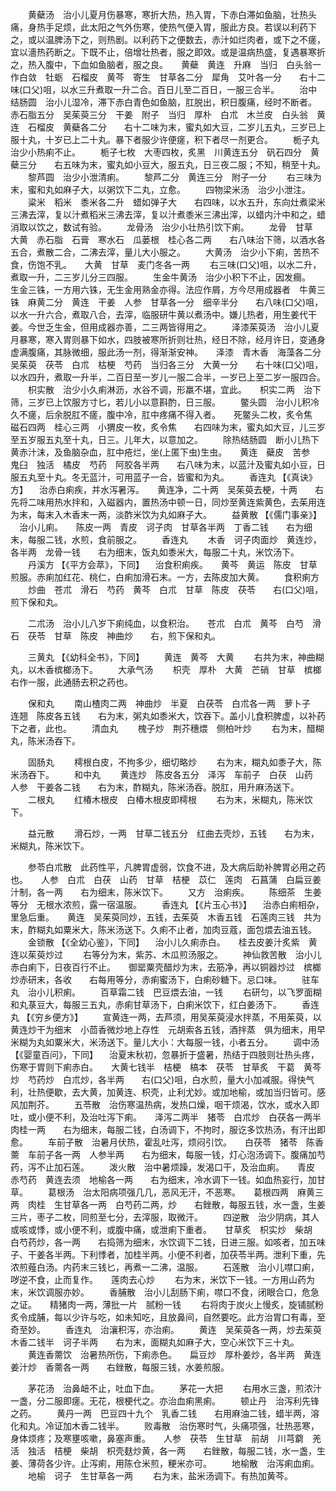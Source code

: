 <!-- { "loadSidebar": true } -->
　　黄蘗汤　治小儿夏月伤暴寒，寒折大热，热入胃，下赤白滞如鱼脑，壮热头痛，身热手足烦，此太阳之气外伤寒，使热气便入胃，服此方良。若误以利药下之，或以温脾汤下之，则热剧。以利药下之便数去，赤汁如烂肉者，或下之不瘥，宜以濇热药断之。下既不止，倍增壮热者，服之即效。或是温病热盛，复遇暴寒折之，热入腹中，下血如鱼脑者，服之良。　　黄蘗　黄连　升麻　当归　白头翁一作白敛　牡蛎　石榴皮　黄芩　寄生　甘草各二分　犀角　艾叶各一分　　右十二味(口父)咀，以水三升煮取一升二合。百日儿至二百日，一服三合半。
　　治中结肠圆　治小儿湿冷，滞下赤白青色如鱼脑，肛脱出，积日腹痛，经时不断者。　　赤石脂五分　吴茱萸三分　干姜　附子　当归　厚朴　白朮　木兰皮　白头翁　黄连　石榴皮　黄蘗各二分　　右十二味为末，蜜丸如大豆，二岁儿五丸，三岁已上服十丸，十岁已上二十丸。暴下者服少许便瘥，积下者尽一剂更合。
　　栀子丸　治少小热痢不止。
　　栀子七枚　大枣四枚，炙黑　川黄连五分　矾石四分　黄蘗三分　　右五味为末，蜜丸如小豆大，服五丸，日三夜二服；不知，稍至十丸。
　　黎芦圆　治少小泄清痢。
　　黎芦二分　黄连三分　附子一分
　　右三味为末，蜜和丸如麻子大，以粥饮下二丸，立愈。
　　四物梁米汤　治少小泄注。
　　粱米　稻米　黍米各二升　蜡如弹子大　　右四味，以水五升，东向灶煮梁米三沸去滓，复以汁煮稻米三沸去滓，复以汁煮黍米三沸出滓，以蜡内汁中和之，蜡消取以饮之，数试有验。
　　龙骨汤　治少小壮热引饮下痢。
　　龙骨　甘草　大黄　赤石脂　石膏　寒水石　瓜蒌根　桂心各二两　　右八味治下筛，以酒水各五合，煮散二合，二沸去滓，量儿大小服之。
　　大黄汤　治少小下痢，苦热不食，伤饱不乳。　　大黄　甘草　麦门冬各一两
　　右三味(口父)咀，以水二升，煮取一升，二三岁儿分三四服。
　　生金牛黄汤　治少小积下不止，因发癎。　　生金三铢，一方用六铢，无生金用熟金亦得。法应作屑，方今尽用成器者　牛黄三铢　麻黄二分　黄连　干姜　人参　甘草各一分　细辛半分　　右八味(口父)咀，以水一升六合，煮取八合，去滓，临服研牛黄以煮汤中。嫌儿热者，用生姜代干姜。今世乏生金，但用成器亦善，二三两皆得用之。
　　泽漆茱萸汤　治小儿夏月暴寒，寒入胃则暴下如水，四肢被寒所折则壮热，经日不除，经月许日，变通身虚满腹痛，其脉微细，服此汤一剂，得渐渐安神。　　泽漆　青木香　海藻各二分　吴茱萸　茯苓　白朮　枯梗　芍药　当归各三分　大黄一分　　右十味(口父)咀，以水四升，煮取一升半，二百日至一岁儿一服二合半，一岁已上至二岁一服四合。
　　枳实散　治少小久痢淋沥，水谷不调，形羸不堪，宜此。　　枳实二两　治下筛，三岁已上饮服方寸匕，若儿小以意斟酌，日三服。
　　鳖头圆　治小儿积冷久不瘥，后余脱肛不瘥，腹中冷，肛中疼痛不得入者。　　死鳖头二枚，炙令焦　磁石四两　桂心三两　小猬皮一枚，炙令焦　　右四味为末，蜜丸如大豆，儿三岁至五岁服五丸至十丸，日三。儿年大，以意加之。
　　除热结肠圆　断小儿热下黄赤汁沫，及鱼脑杂血，肛中疮烂，坐(上匿下虫)生虫。　　黄连　蘗皮　苦参　鬼臼　独活　橘皮　芍药　阿胶各半两　　右八味为末，以蓝汁及蜜丸如小豆，日服五丸至十丸。冬无蓝汁，可用蓝子一合，皆蜜和为丸。
　　香连丸 【《真诀》方】 　治赤白痢疾，并水泻暑泻。　　黄连净，二十两　吴茱萸去梗，十两　　右先将二味用热水拌和，入磁器内，置热汤中顿一日，同炒至黄连紫黄色，去茱用连为末，每末入木香末一两，淡酢米饮为丸如麻子大。
　　益黄散 【《儒门事亲》】 　治小儿痢。　　陈皮一两　青皮　诃子肉　甘草各半两　丁香二钱　　右为细末，每服二钱，水煎，食前服之。
　　香连丸
　　木香　诃子肉面炒　黄连炒，各半两　龙骨一钱　　右为细末，饭丸如黍米大，每服二十丸，米饮汤下。
　　丹溪方 【《平方会萃》，下同】 　治食积痢疾。　　黄芩　黄运　陈皮　甘草　煎服。赤痢加红花、桃仁，白痢加滑石末。一方，去陈皮加大黄。
　　食积痢方
　　炒曲　苍朮　滑石　芍药　黄芩　白朮　甘草　陈皮　茯苓　　右(口父)咀，煎下保和丸。

　　二朮汤　治小儿八岁下痢纯血，以食积治。　　苍朮　白朮　黄芩　白芍　滑石　茯苓　甘草　陈皮　神曲炒　　右，煎下保和丸。

　　三黄丸 【《幼科全书》，下同】
　　黄连　黄芩　大黄
　　右共为末，神曲糊丸，以木香槟榔汤下。
　　大承气汤
　　枳壳　厚朴　大黄　芒硝　甘草　槟榔　　右作一服，此通肠去积之药也。

　　保和丸
　　南山楂肉二两　神曲炒　半夏　白茯苓　白朮各一两　萝卜子　连翘　陈皮各五钱　　右为末，粥丸如黍米大，饮吞下。盖小儿食积脾虚，以补药下之者，此也。
　　清血丸
　　槐子炒　荆芥穗煨　侧柏叶炒
　　右为末，醋糊丸，陈米汤吞下。

　　固肠丸
　　樗根白皮，不拘多少，细切略炒
　　右为末，糊丸如黍子大，陈米汤吞下。
　　和中丸
　　黄连炒　陈皮各五分　泽泻　车前子　白茯　山药　人参　干姜各二钱　　右为末，酢糊丸，陈米汤吞。脱肛，用升麻汤送下。
　　二根丸
　　红椿木根皮　白椿木根皮即樗根
　　右为末，米糊丸，陈米饮下。

　　益元散
　　滑石炒，一两　甘草二钱五分　红曲去壳炒，五钱　　右为末，米糊丸，陈米饮下。

　　参苓白朮散　此药性平，凡脾胃虚弱，饮食不进，及大病后助补脾胃必用之药也。　　人参　白朮　白茯　山药　甘草　桔梗　苡仁　莲肉　石菖蒲　白扁豆姜汁制，各一两　　右为细末，陈米饮下。
　　又方　治痢疾。
　　陈细茶　生姜等分　无根水浓煎，露一宿温服。
　　香连丸 【《片玉心书》】 　治赤白痢相杂，里急后重。　　黄连　吴茱萸同炒，五钱，去茱萸　木香五钱　石莲肉三钱　共为末，酢糊丸如粟米大，陈米汤送下。久痢不止者，加肉豆蔻，面包煨去油五钱。
　　金锁散 【《全幼心鉴》，下同】 　治小儿久痢赤白。　　桂去皮姜汁炙紫　黄连以茱萸炒过
　　右等分为末，紫苏、木瓜煎汤服之。
　　神仙救苦散　治小儿赤白痢下，日夜百行不止。　　御罂粟壳醋炒为末，去筋净，再以铜器炒过　槟榔炒赤研末，各收　　右每用等分，赤痢蜜汤下，白痢砂糖下。忌口味。
　　驻车丸　治小儿积痢。
　　百草霜二钱　巴豆煨去油，一钱
　　右研匀，以飞罗面糊和丸菉豆大，每服三五丸，赤痢甘草汤下，白痢米饮下，红白姜汤下。
　　香连丸 【《穷乡便方》】
　　宣黄连一两，去芦须，用吴茱萸浸水拌蒸，不用茱萸，以黄连炒干为细末　小茴香微炒地上存性　元胡索各五钱，酒拌蒸　俱为细末，用早米糊为丸如粟米大，米汤送下。量儿大小：大每服一钱，小者五分。
　　调中汤 【《婴童百问》，下同】 　治夏末秋初，忽暴折于盛暑，热结于四肢则壮热头疼，伤寒于胃则下痢赤白。　　大黄七钱半　桔梗　槁本　茯苓　甘草炙　干葛　黄芩炒　芍药炒　白朮炒，各半两　　右(口父)咀，白水煎，量大小加减服。得快气利，壮热便歇，去大黄，加黄连、枳壳，止利尤妙。或加地榆，或加当归皆可。感风加荆芥。
　　五苓散　治伤寒温热病，发热口燥，咽干烦渴，饮水，或水入即吐，或小便不利，及治吐泻下痢。　　泽泻二两半　猪苓　白朮炒　白茯各一两半　肉桂一两　　右为细末，每服二钱，白汤调下，不拘时，服讫多饮热汤，有汗出即愈。
　　车前子散　治暑月伏热，霍乱吐泻，烦闷引饮。　　白茯苓　猪苓　陈香薷　车前子各一两　人参半两　　右为细末，每服一钱，灯心泡汤调下。腹痛加芍药，泻不止加石莲。
　　泼火散　治中暑烦躁，发渴口干，及治血痢。　　青皮　赤芍药　黄连去须　地榆各一两　　右为细末，冷水调下一钱。如血热妄行，加甘草。
　　葛根汤　治太阳病项强几几，恶风无汗，不恶寒。　　葛根四两　麻黄三两　肉桂　生甘草各一两　白芍药二两，炒　　右銼散，每服五钱，水一盏，生姜三片，枣子二枚，同煎至七分，去滓服，取微汗。
　　四逆散　治少阴病，其人或咳或悸，或小便不利，或腹中痛，或泄痢下重者。　　甘草炙　枳实炒　柴胡　白芍药炒，各一两　　右捣筛为细末，水饮调下二钱，日进三服。如咳者，加五味子、干姜各半两。下利悸者，加桂半两。小便不利者，加茯苓半两。泄利下重，先浓煎薤白汤。内药末三钱匕，再煮一二沸，温服。
　　石莲散　治小儿噤口痢，哕逆不食，止而复作。　　莲肉去心炒
　　右为末，米饮下一钱。一方用山药为末，米饮调服亦妙。
　　香脯散　治小儿刮肠下痢，噤口不食，闭眼合口，危急之证。　　精猪肉一两，薄批一片　腻粉一钱
　　右将肉于炭火上慢炙，旋铺腻粉炙令成脯，每以少许与吃，如未知吃，且放鼻间，自然要吃。此方治胃口有毒，至奇至妙。
　　香连丸　治瀼积泻，亦治痢。
　　黄连　吴茱萸各一两，炒去茱萸　木香二钱半　诃子半两　　右为末，面糊丸如麻子大，空心米饮下三十丸。
　　黄连香薷饮　治暑热所伤，下痢赤色。　　扁豆炒　厚朴姜炒，各半两　黄连姜汁炒　香薷各一两　　右銼散，每服三钱，水姜煎服。

　　茅花汤　治鼻衄不止，吐血下血。
　　茅花一大把
　　右用水三盏，煎浓汁一盏，分二服即瘥。无花，根梗代之。亦治血痢黑痢。
　　顿止丹　治泻利先锋之药。
　　黄丹一两　巴豆四十九个　乳香二钱　　右用麻油二钱，蜡半两，溶化和丸。冷证加木香二钱半。
　　败毒散　治伤寒时气，头痛项强，壮热恶寒，身体烦疼；及寒壅咳嗽，鼻塞声重。　　人参　茯苓　生甘草　前胡　川芎藭　羌活　独活　桔梗　柴胡　枳壳麸炒黄，各一两　　右銼散，每服二钱，水一盏，生姜、薄荷各少许。止泻痢，用陈仓米煎，粳米亦可。
　　地榆散　治泻痢血痢。
　　地榆　诃子　生甘草各一两
　　右为末，盐米汤调下。有热加黄芩。
